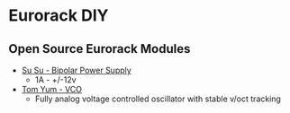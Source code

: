 # Eurorack DIY
## Open Source Eurorack Modules
* [Su Su - Bipolar Power Supply](https://github.com/musicdevghost/eurorack/tree/main/SU%20SU%20-%20POWER%20SUPPLY)
  * 1A - +/-12v
* [Tom Yum - VCO](https://github.com/musicdevghost/eurorack/tree/main/TOM%20YUM%20-%20VCO)
  * Fully analog voltage controlled oscillator with stable v/oct tracking
